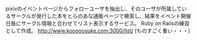 pixivのイベントページからフォローユーザを抽出し、そのユーザが所属しているサークルが発行した本をとらのあな通販ページで検索し、結果をイベント開催日毎にサークル情報と合わせてリスト表示するサービス。
Ruby on Railsの練習として作成。
http://www.kooooosuke.com:3000/list/
(ものすごく重い・・・)

